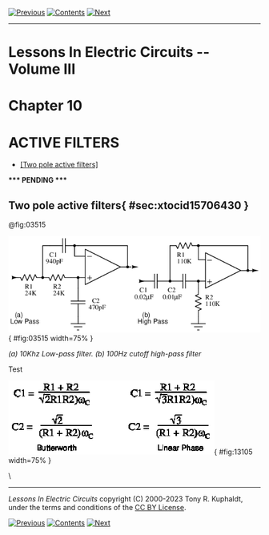 [![Previous](previous.jpg)](SEMI_9.html) [![Contents](contents.jpg)](index.html) [![Next](next.jpg)](SEMI_11.html)

---

# Lessons In Electric Circuits \-- Volume III

# Chapter 10

# ACTIVE FILTERS

- [[Two pole active filters]](#xtocid15706430)

**\*\*\* PENDING \*\*\***

## Two pole active filters{ #sec:xtocid15706430 }

@fig:03515

![](media/03515.png){ #fig:03515 width=75% }

_(a) 10Khz Low-pass filter. (b) 100Hz cutoff high-pass filter_

Test

![](media/13105.png){ #fig:13105 width=75% }

\

---

_Lessons In Electric Circuits_ copyright (C) 2000-2023 Tony R. Kuphaldt, under the terms and conditions of the [CC BY License](SEMI_A3.html).

[![Previous](previous.jpg)](SEMI_9.html) [![Contents](contents.jpg)](index.html) [![Next](next.jpg)](SEMI_11.html)

